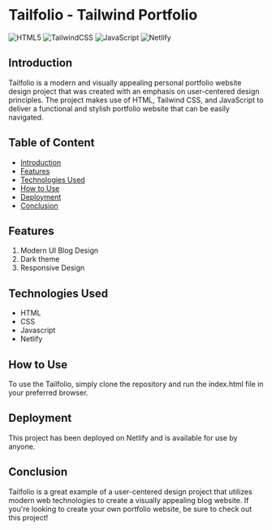 # Tailfolio - Tailwind Portfolio

![HTML5](https://img.shields.io/badge/html5-%23E34F26.svg?style=for-the-badge&logo=html5&logoColor=white)
![TailwindCSS](https://img.shields.io/badge/tailwindcss-%2338B2AC.svg?style=for-the-badge&logo=tailwind-css&logoColor=white)
![JavaScript](https://img.shields.io/badge/javascript-%23323330.svg?style=for-the-badge&logo=javascript&logoColor=%23F7DF1E)
![Netlify](https://img.shields.io/badge/netlify-%23000000.svg?style=for-the-badge&logo=netlify&logoColor=#00C7B7)

## Introduction
Tailfolio is a modern and visually appealing personal portfolio website design project that was created with an emphasis on user-centered design principles. The project makes use of HTML, Tailwind CSS, and JavaScript to deliver a functional and stylish portfolio website that can be easily navigated.

## Table of Content
  * [Introduction](#introduction)
  * [Features](#features)
  * [Technologies Used](#technologies-used)
  * [How to Use](#how-to-use)
  * [Deployment](#deployment)
  * [Conclusion](#conclusion)

## Features
1. Modern UI Blog Design
2. Dark theme
3. Responsive Design

## Technologies Used
- HTML
- CSS
- Javascript
- Netlify

## How to Use
To use the Tailfolio, simply clone the repository and run the index.html file in your preferred browser.

## Deployment
This project has been deployed on Netlify and is available for use by anyone.

## Conclusion
Tailfolio is a great example of a user-centered design project that utilizes modern web technologies to create a visually appealing blog website. If you're looking to create your own portfolio website, be sure to check out this project!
